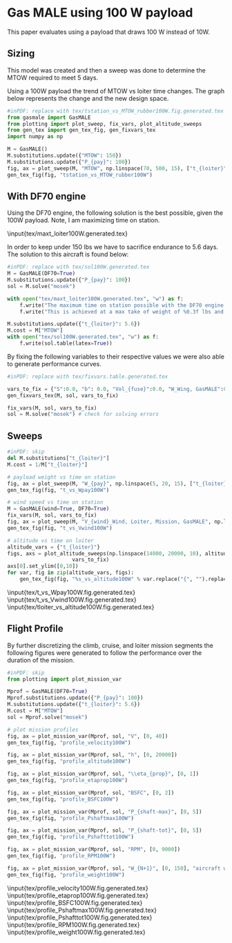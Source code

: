 # Gas MALE using 100 W payload

This paper evaluates using a payload that draws 100 W instead of 10W. 

## Sizing

This model was created and then a sweep was done to determine the MTOW required to meet 5 days. 

Using a 100W payload the trend of MTOW vs loiter time changes.  The graph below represents the change and the new design space.
```python
#inPDF: replace with tex/tstation_vs_MTOW_rubber100W.fig.generated.tex
from gasmale import GasMALE
from plotting import plot_sweep, fix_vars, plot_altitude_sweeps
from gen_tex import gen_tex_fig, gen_fixvars_tex
import numpy as np

M = GasMALE()
M.substitutions.update({"MTOW": 150})
M.substitutions.update({"P_{pay}": 100})
fig, ax = plot_sweep(M, "MTOW", np.linspace(70, 500, 15), ["t_{loiter}"])
gen_tex_fig(fig, "tstation_vs_MTOW_rubber100W")
```

## With DF70 engine

Using the DF70 engine, the following solution is the best possible, given the 100W payload. Note, I am maximizing time on station. 

\input{tex/maxt_loiter100W.generated.tex}

In order to keep under 150 lbs we have to sacrifice endurance to 5.6 days. The solution to this aircraft is found below:  
```python
#inPDF: replace with tex/sol100W.generated.tex
M = GasMALE(DF70=True)
M.substitutions.update({"P_{pay}": 100})
sol = M.solve("mosek")

with open("tex/maxt_loiter100W.generated.tex", "w") as f:
    f.write("The maximum time on station possible with the DF70 engine is %0.3f days" % sol("t_{loiter}").magnitude)
    f.write("This is achieved at a max take of weight of %0.3f lbs and a wing span of %0.3f feet" % (sol("MTOW").magnitude, sol("b").magnitude))

M.substitutions.update({"t_{loiter}": 5.6})
M.cost = M["MTOW"]
with open("tex/sol100W.generated.tex", "w") as f:
    f.write(sol.table(latex=True))
```

By fixing the following variables to their respective values we were also able to generate performance curves. 

```python
#inPDF: replace with tex/fixvars.table.generated.tex

vars_to_fix = {"S":0.0, "b": 0.0, "Vol_{fuse}":0.0, "W_Wing, GasMALE":0.0}
gen_fixvars_tex(M, sol, vars_to_fix)

fix_vars(M, sol, vars_to_fix)
sol = M.solve("mosek") # check for solving errors
```

## Sweeps

```python
#inPDF: skip
del M.substitutions["t_{loiter}"]
M.cost = 1/M["t_{loiter}"]

# payload weight vs time on station
fig, ax = plot_sweep(M, "W_{pay}", np.linspace(5, 20, 15), ["t_{loiter}"], ylim=[0, 10])
gen_tex_fig(fig, "t_vs_Wpay100W")

# wind speed vs time on station
M = GasMALE(wind=True, DF70=True)
fix_vars(M, sol, vars_to_fix)
fig, ax = plot_sweep(M, "V_{wind}_Wind, Loiter, Mission, GasMALE", np.linspace(5, 40, 15), ["t_{loiter}"], ylim=[0,10])
gen_tex_fig(fig, "t_vs_Vwind100W")

# altitude vs time on loiter
altitude_vars = {"t_{loiter}"}
figs, axs = plot_altitude_sweeps(np.linspace(14000, 20000, 10), altitude_vars,
                     vars_to_fix)
axs[0].set_ylim([0,10])
for var, fig in zip(altitude_vars, figs):
    gen_tex_fig(fig, "%s_vs_altitude100W" % var.replace("{", "").replace("}", "").replace("_", ""))
```
\input{tex/t_vs_Wpay100W.fig.generated.tex}
\input{tex/t_vs_Vwind100W.fig.generated.tex}
\input{tex/tloiter_vs_altitude100W.fig.generated.tex}

## Flight Profile

By further discretizing the climb, cruise, and loiter mission segments the following figures were generated to follow the performance over the duration of the mission. 

```python
#inPDF: skip
from plotting import plot_mission_var

Mprof = GasMALE(DF70=True)
Mprof.substitutions.update({"P_{pay}": 100})
M.substitutions.update({"t_{loiter}": 5.6})
M.cost = M["MTOW"]
sol = Mprof.solve("mosek")

# plot mission profiles
fig, ax = plot_mission_var(Mprof, sol, "V", [0, 40])
gen_tex_fig(fig, "profile_velocity100W")

fig, ax = plot_mission_var(Mprof, sol, "h", [0, 20000])
gen_tex_fig(fig, "profile_altitude100W")

fig, ax = plot_mission_var(Mprof, sol, "\\eta_{prop}", [0, 1])
gen_tex_fig(fig, "profile_etaprop100W")

fig, ax = plot_mission_var(Mprof, sol, "BSFC", [0, 2])
gen_tex_fig(fig, "profile_BSFC100W")

fig, ax = plot_mission_var(Mprof, sol, "P_{shaft-max}", [0, 5])
gen_tex_fig(fig, "profile_Pshaftmax100W")

fig, ax = plot_mission_var(Mprof, sol, "P_{shaft-tot}", [0, 5])
gen_tex_fig(fig, "profile_Pshafttot100W")

fig, ax = plot_mission_var(Mprof, sol, "RPM", [0, 9000])
gen_tex_fig(fig, "profile_RPM100W")

fig, ax = plot_mission_var(Mprof, sol, "W_{N+1}", [0, 150], "aircraft weight [lbf]")
gen_tex_fig(fig, "profile_weight100W")
```
\input{tex/profile_velocity100W.fig.generated.tex}
\input{tex/profile_etaprop100W.fig.generated.tex}
\input{tex/profile_BSFC100W.fig.generated.tex}
\input{tex/profile_Pshaftmax100W.fig.generated.tex}
\input{tex/profile_Pshafttot100W.fig.generated.tex}
\input{tex/profile_RPM100W.fig.generated.tex}
\input{tex/profile_weight100W.fig.generated.tex}

